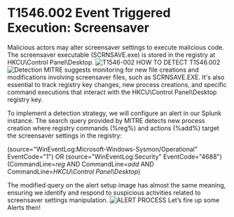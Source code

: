 # T1546.002 Event Triggered Execution: Screensaver
Malicious actors may alter screensaver settings to execute malicious code. The screensaver executable (SCRNSAVE.exe) is stored in the registry at HKCU\Control Panel\Desktop\.
![T1546-002](https://github.com/user-attachments/assets/3c7eddfd-2dd6-4fd6-9057-832ba9eb6f3f)
HOW TO DETECT T1546.002
![Detection](https://github.com/user-attachments/assets/bbd40ee9-6b5a-408f-b78b-a55ec31b490c)
MITRE suggests monitoring for new file creations and modifications involving screensaver files, such as SCRNSAVE.EXE. It's also essential to track registry key changes, new process creations, and specific command executions that interact with the HKCU\Control Panel\Desktop registry key.

To implement a detection strategy, we will configure an alert in our Splunk instance. The search query provided by MITRE detects new process creation where registry commands (%reg%) and actions (%add%) target the screensaver settings in the registry:

(source="WinEventLog:Microsoft-Windows-Sysmon/Operational" EventCode="1") OR (source="WinEventLog:Security" EventCode="4688") (CommandLine=*reg* AND CommandLine=*add* AND CommandLine=*HKCU\Control Panel\Desktop*)

The modified query on the alert setup image has almost the same meaning, ensuring we identify and respond to suspicious activities related to screensaver settings manipulation.
![ALERT PROCESS](https://github.com/user-attachments/assets/21643ad6-cc5e-4543-8e8f-617e070b129f)
Let’s fire up some Alerts then!
